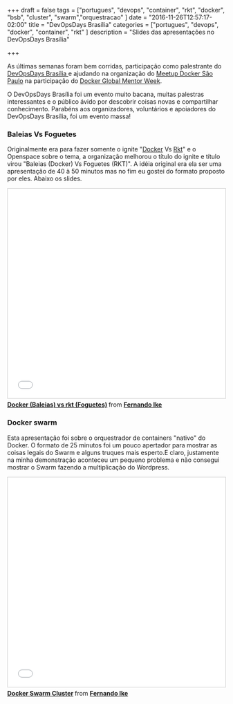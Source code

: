 +++
draft = false
tags = ["portugues", "devops", "container", "rkt", "docker", "bsb", "cluster", "swarm","orquestracao"
]
date = "2016-11-26T12:57:17-02:00"
title = "DevOpsDays Brasília"
categories = ["portugues", "devops", "docker", "container", "rkt"
]
description = "Slides das apresentações no DevOpsDays Brasília"

+++

As últimas semanas foram bem corridas, participação como palestrante do [DevOpsDays Brasília ](https://brasilia.devopsdays.com.br/)e ajudando na organização do [Meetup Docker São Paulo](https://www.meetup.com/Docker-Sao-Paulo/) na participação do [Docker Global Mentor Week](https://blog.docker.com/2016/10/docker-global-mentor-week-2016/).

O DevOpsDays Brasília foi um evento muito bacana, muitas palestras interessantes e o público ávido por descobrir coisas novas e compartilhar conhecimento. Parabéns aos organizadores, voluntários e apoiadores do DevOpsDays Brasília, foi um evento massa!



### Baleias Vs Foguetes

Originalmente era para fazer somente o ignite "[Docker](https://docs.docker.com/engine/) Vs [Rkt](https://coreos.com/rkt/)" e o Openspace sobre o tema, a organização melhorou o título do ignite e título virou "Baleias (Docker) Vs Foguetes (RKT)". A idéia original era ela ser uma apresentação de 40 à 50 minutos mas no fim eu gostei do formato proposto por eles. Abaixo os slides.

<iframe src="//www.slideshare.net/slideshow/embed_code/key/KckPzCU6WZROoF" width="595" height="485" frameborder="0" marginwidth="0" marginheight="0" scrolling="no" style="border:1px solid #CCC; border-width:1px; margin-bottom:5px; max-width: 100%;" allowfullscreen> </iframe> <div style="margin-bottom:5px"> <strong> <a href="//www.slideshare.net/fernandoike/docker-baleias-vs-rkt-foguetes" title="Docker (Baleias) vs rkt (Foguetes)" target="_blank">Docker (Baleias) vs rkt (Foguetes)</a> </strong> from <strong><a target="_blank" href="//www.slideshare.net/fernandoike">Fernando Ike</a></strong> </div>

### Docker swarm

Esta apresentação foi sobre o orquestrador de containers
 "nativo" do Docker. O formato de 25 minutos foi um pouco apertador para mostrar as coisas legais do Swarm e alguns truques mais esperto.E claro, justamente na minha demonstração aconteceu um pequeno problema e não consegui mostrar o Swarm fazendo a multiplicação do Wordpress.


 <iframe src="//www.slideshare.net/slideshow/embed_code/key/JTklBDEdrwnMy2" width="595" height="485" frameborder="0" marginwidth="0" marginheight="0" scrolling="no" style="border:1px solid #CCC; border-width:1px; margin-bottom:5px; max-width: 100%;" allowfullscreen> </iframe> <div style="margin-bottom:5px"> <strong> <a href="//www.slideshare.net/fernandoike/docker-swarm-cluster" title="Docker Swarm Cluster" target="_blank">Docker Swarm Cluster</a> </strong> from <strong><a target="_blank" href="//www.slideshare.net/fernandoike">Fernando Ike</a></strong> </div>

